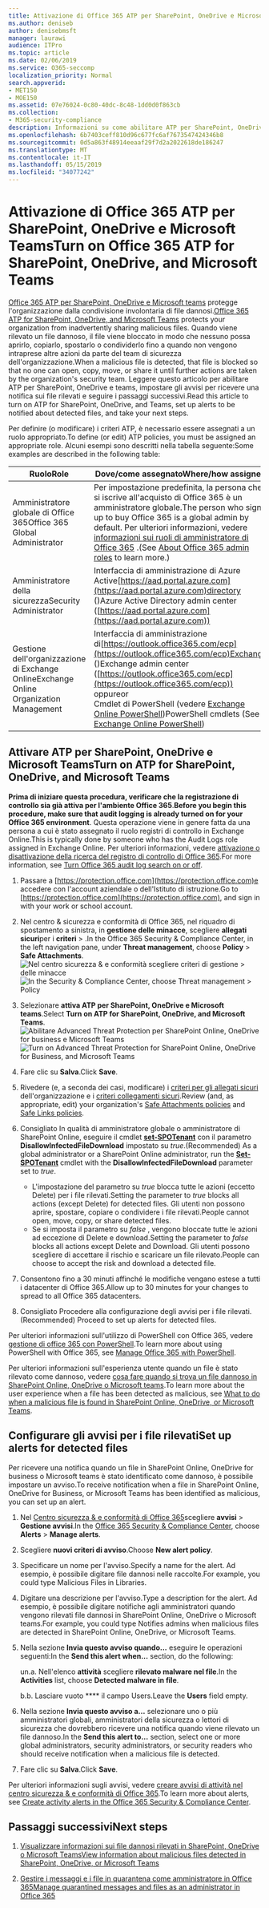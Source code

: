 ```yaml
---
title: Attivazione di Office 365 ATP per SharePoint, OneDrive e Microsoft Teams
ms.author: deniseb
author: denisebmsft
manager: laurawi
audience: ITPro
ms.topic: article
ms.date: 02/06/2019
ms.service: O365-seccomp
localization_priority: Normal
search.appverid:
- MET150
- MOE150
ms.assetid: 07e76024-0c80-40dc-8c48-1dd0d0f863cb
ms.collection:
- M365-security-compliance
description: Informazioni su come abilitare ATP per SharePoint, OneDrive e teams, inclusa la procedura per impostare gli avvisi per i file rilevati.
ms.openlocfilehash: 6b7403ceff810d96c677fc6af7673547424346b8
ms.sourcegitcommit: 0d5a863f48914eeaaf29f7d2a2022618de186247
ms.translationtype: MT
ms.contentlocale: it-IT
ms.lasthandoff: 05/15/2019
ms.locfileid: "34077242"
---
```

# <a name="turn-on-office-365-atp-for-sharepoint-onedrive-and-microsoft-teams"></a><span data-ttu-id="116ed-103">Attivazione di Office 365 ATP per SharePoint, OneDrive e Microsoft Teams</span><span class="sxs-lookup"><span data-stu-id="116ed-103">Turn on Office 365 ATP for SharePoint, OneDrive, and Microsoft Teams</span></span>

<span data-ttu-id="116ed-104">[Office 365 ATP per SharePoint, OneDrive e Microsoft teams](atp-for-spo-odb-and-teams.md) protegge l'organizzazione dalla condivisione involontaria di file dannosi.</span><span class="sxs-lookup"><span data-stu-id="116ed-104">[Office 365 ATP for SharePoint, OneDrive, and Microsoft Teams](atp-for-spo-odb-and-teams.md) protects your organization from inadvertently sharing malicious files.</span></span> <span data-ttu-id="116ed-105">Quando viene rilevato un file dannoso, il file viene bloccato in modo che nessuno possa aprirlo, copiarlo, spostarlo o condividerlo fino a quando non vengono intraprese altre azioni da parte del team di sicurezza dell'organizzazione.</span><span class="sxs-lookup"><span data-stu-id="116ed-105">When a malicious file is detected, that file is blocked so that no one can open, copy, move, or share it until further actions are taken by the organization's security team.</span></span> <span data-ttu-id="116ed-106">Leggere questo articolo per abilitare ATP per SharePoint, OneDrive e teams, impostare gli avvisi per ricevere una notifica sui file rilevati e seguire i passaggi successivi.</span><span class="sxs-lookup"><span data-stu-id="116ed-106">Read this article to turn on ATP for SharePoint, OneDrive, and Teams, set up alerts to be notified about detected files, and take your next steps.</span></span> 
  
<span data-ttu-id="116ed-107">Per definire (o modificare) i criteri ATP, è necessario essere assegnati a un ruolo appropriato.</span><span class="sxs-lookup"><span data-stu-id="116ed-107">To define (or edit) ATP policies, you must be assigned an appropriate role.</span></span> <span data-ttu-id="116ed-108">Alcuni esempi sono descritti nella tabella seguente:</span><span class="sxs-lookup"><span data-stu-id="116ed-108">Some examples are described in the following table:</span></span>

|<span data-ttu-id="116ed-109">Ruolo</span><span class="sxs-lookup"><span data-stu-id="116ed-109">Role</span></span>  |<span data-ttu-id="116ed-110">Dove/come assegnato</span><span class="sxs-lookup"><span data-stu-id="116ed-110">Where/how assigned</span></span>  |
|---------|---------|
|<span data-ttu-id="116ed-111">Amministratore globale di Office 365</span><span class="sxs-lookup"><span data-stu-id="116ed-111">Office 365 Global Administrator</span></span> |<span data-ttu-id="116ed-112">Per impostazione predefinita, la persona che si iscrive all'acquisto di Office 365 è un amministratore globale.</span><span class="sxs-lookup"><span data-stu-id="116ed-112">The person who signs up to buy Office 365 is a global admin by default.</span></span> <span data-ttu-id="116ed-113">Per ulteriori informazioni, vedere [informazioni sui ruoli di amministratore di Office 365](https://docs.microsoft.com/office365/admin/add-users/about-admin-roles) .</span><span class="sxs-lookup"><span data-stu-id="116ed-113">(See [About Office 365 admin roles](https://docs.microsoft.com/office365/admin/add-users/about-admin-roles) to learn more.)</span></span>         |
|<span data-ttu-id="116ed-114">Amministratore della sicurezza</span><span class="sxs-lookup"><span data-stu-id="116ed-114">Security Administrator</span></span> |<span data-ttu-id="116ed-115">Interfaccia di amministrazione di Azure Active[https://aad.portal.azure.com](https://aad.portal.azure.com)directory ()</span><span class="sxs-lookup"><span data-stu-id="116ed-115">Azure Active Directory admin center ([https://aad.portal.azure.com](https://aad.portal.azure.com))</span></span>|
|<span data-ttu-id="116ed-116">Gestione dell'organizzazione di Exchange Online</span><span class="sxs-lookup"><span data-stu-id="116ed-116">Exchange Online Organization Management</span></span> |<span data-ttu-id="116ed-117">Interfaccia di amministrazione di[https://outlook.office365.com/ecp](https://outlook.office365.com/ecp)Exchange ()</span><span class="sxs-lookup"><span data-stu-id="116ed-117">Exchange admin center ([https://outlook.office365.com/ecp](https://outlook.office365.com/ecp))</span></span> <br><span data-ttu-id="116ed-118">oppure</span><span class="sxs-lookup"><span data-stu-id="116ed-118">or</span></span> <br>  <span data-ttu-id="116ed-119">Cmdlet di PowerShell (vedere [Exchange Online PowerShell](https://docs.microsoft.com/powershell/exchange/exchange-online/exchange-online-powershell?view=exchange-ps))</span><span class="sxs-lookup"><span data-stu-id="116ed-119">PowerShell cmdlets (See [Exchange Online PowerShell](https://docs.microsoft.com/powershell/exchange/exchange-online/exchange-online-powershell?view=exchange-ps))</span></span> |
  
## <a name="turn-on-atp-for-sharepoint-onedrive-and-microsoft-teams"></a><span data-ttu-id="116ed-120">Attivare ATP per SharePoint, OneDrive e Microsoft Teams</span><span class="sxs-lookup"><span data-stu-id="116ed-120">Turn on ATP for SharePoint, OneDrive, and Microsoft Teams</span></span>

<span data-ttu-id="116ed-121">**Prima di iniziare questa procedura, verificare che la registrazione di controllo sia già attiva per l'ambiente Office 365**.</span><span class="sxs-lookup"><span data-stu-id="116ed-121">**Before you begin this procedure, make sure that audit logging is already turned on for your Office 365 environment**.</span></span> <span data-ttu-id="116ed-122">Questa operazione viene in genere fatta da una persona a cui è stato assegnato il ruolo registri di controllo in Exchange Online.</span><span class="sxs-lookup"><span data-stu-id="116ed-122">This is typically done by someone who has the Audit Logs role assigned in Exchange Online.</span></span> <span data-ttu-id="116ed-123">Per ulteriori informazioni, vedere [attivazione o disattivazione della ricerca del registro di controllo di Office 365](turn-audit-log-search-on-or-off.md).</span><span class="sxs-lookup"><span data-stu-id="116ed-123">For more information, see [Turn Office 365 audit log search on or off](turn-audit-log-search-on-or-off.md).</span></span>
  
1. <span data-ttu-id="116ed-124">Passare a [https://protection.office.com](https://protection.office.com)e accedere con l'account aziendale o dell'Istituto di istruzione.</span><span class="sxs-lookup"><span data-stu-id="116ed-124">Go to [https://protection.office.com](https://protection.office.com), and sign in with your work or school account.</span></span>
    
2. <span data-ttu-id="116ed-125">Nel centro &amp; sicurezza e conformità di Office 365, nel riquadro di spostamento a sinistra, in **gestione delle minacce**, scegliere **allegati sicuri**per i **criteri** \> .</span><span class="sxs-lookup"><span data-stu-id="116ed-125">In the Office 365 Security &amp; Compliance Center, in the left navigation pane, under **Threat management**, choose **Policy** \> **Safe Attachments**.</span></span> <br/><span data-ttu-id="116ed-126">![Nel centro sicurezza &amp; e conformità scegliere criteri di gestione \> delle minacce](media/08849c91-f043-4cd1-a55e-d440c86442f2.png)</span><span class="sxs-lookup"><span data-stu-id="116ed-126">![In the Security &amp; Compliance Center, choose Threat management \> Policy](media/08849c91-f043-4cd1-a55e-d440c86442f2.png)</span></span>
  
3. <span data-ttu-id="116ed-127">Selezionare **attiva ATP per SharePoint, OneDrive e Microsoft teams**.</span><span class="sxs-lookup"><span data-stu-id="116ed-127">Select **Turn on ATP for SharePoint, OneDrive, and Microsoft Teams**.</span></span><br/><span data-ttu-id="116ed-128">![Abilitare Advanced Threat Protection per SharePoint Online, OneDrive for business e Microsoft Teams](media/48cfaace-59cc-4e60-bf86-05ff6b99bdbf.png)</span><span class="sxs-lookup"><span data-stu-id="116ed-128">![Turn on Advanced Threat Protection for SharePoint Online, OneDrive for Business, and Microsoft Teams](media/48cfaace-59cc-4e60-bf86-05ff6b99bdbf.png)</span></span>
  
4. <span data-ttu-id="116ed-129">Fare clic su **Salva**.</span><span class="sxs-lookup"><span data-stu-id="116ed-129">Click **Save**.</span></span>
    
5. <span data-ttu-id="116ed-130">Rivedere (e, a seconda dei casi, modificare) i [criteri per gli allegati sicuri](set-up-atp-safe-attachments-policies.md) dell'organizzazione e i [criteri collegamenti sicuri](set-up-atp-safe-links-policies.md).</span><span class="sxs-lookup"><span data-stu-id="116ed-130">Review (and, as appropriate, edit) your organization's [Safe Attachments policies](set-up-atp-safe-attachments-policies.md) and [Safe Links policies](set-up-atp-safe-links-policies.md).</span></span>
    
6. <span data-ttu-id="116ed-131">Consigliato In qualità di amministratore globale o amministratore di SharePoint Online, eseguire il cmdlet **[set-SPOTenant](https://docs.microsoft.com/powershell/module/sharepoint-online/Set-SPOTenant?view=sharepoint-ps)** con il parametro **DisallowInfectedFileDownload** impostato su *true*.</span><span class="sxs-lookup"><span data-stu-id="116ed-131">(Recommended) As a global administrator or a SharePoint Online administrator, run the **[Set-SPOTenant](https://docs.microsoft.com/powershell/module/sharepoint-online/Set-SPOTenant?view=sharepoint-ps)** cmdlet with the **DisallowInfectedFileDownload** parameter set to  *true*.</span></span> <br/>
      - <span data-ttu-id="116ed-132">L'impostazione del parametro su *true* blocca tutte le azioni (eccetto Delete) per i file rilevati.</span><span class="sxs-lookup"><span data-stu-id="116ed-132">Setting the parameter to *true* blocks all actions (except Delete) for detected files.</span></span> <span data-ttu-id="116ed-133">Gli utenti non possono aprire, spostare, copiare o condividere i file rilevati.</span><span class="sxs-lookup"><span data-stu-id="116ed-133">People cannot open, move, copy, or share detected files.</span></span>
      - <span data-ttu-id="116ed-134">Se si imposta il parametro su *false* , vengono bloccate tutte le azioni ad eccezione di Delete e download.</span><span class="sxs-lookup"><span data-stu-id="116ed-134">Setting the parameter to *false* blocks all actions except Delete and Download.</span></span> <span data-ttu-id="116ed-135">Gli utenti possono scegliere di accettare il rischio e scaricare un file rilevato.</span><span class="sxs-lookup"><span data-stu-id="116ed-135">People can choose to accept the risk and download a detected file.</span></span>  
   
7. <span data-ttu-id="116ed-136">Consentono fino a 30 minuti affinché le modifiche vengano estese a tutti i datacenter di Office 365.</span><span class="sxs-lookup"><span data-stu-id="116ed-136">Allow up to 30 minutes for your changes to spread to all Office 365 datacenters.</span></span>
    
8. <span data-ttu-id="116ed-137">Consigliato Procedere alla configurazione degli avvisi per i file rilevati.</span><span class="sxs-lookup"><span data-stu-id="116ed-137">(Recommended) Proceed to set up alerts for detected files.</span></span>
    
<span data-ttu-id="116ed-138">Per ulteriori informazioni sull'utilizzo di PowerShell con Office 365, vedere [gestione di office 365 con PowerShell](https://docs.microsoft.com/office365/enterprise/powershell/manage-office-365-with-office-365-powershell).</span><span class="sxs-lookup"><span data-stu-id="116ed-138">To learn more about using PowerShell with Office 365, see [Manage Office 365 with PowerShell](https://docs.microsoft.com/office365/enterprise/powershell/manage-office-365-with-office-365-powershell).</span></span> 

<span data-ttu-id="116ed-139">Per ulteriori informazioni sull'esperienza utente quando un file è stato rilevato come dannoso, vedere [cosa fare quando si trova un file dannoso in SharePoint Online, OneDrive o Microsoft teams](https://support.office.com/article/01e902ad-a903-4e0f-b093-1e1ac0c37ad2).</span><span class="sxs-lookup"><span data-stu-id="116ed-139">To learn more about the user experience when a file has been detected as malicious, see [What to do when a malicious file is found in SharePoint Online, OneDrive, or Microsoft Teams](https://support.office.com/article/01e902ad-a903-4e0f-b093-1e1ac0c37ad2).</span></span> 
  
## <a name="set-up-alerts-for-detected-files"></a><span data-ttu-id="116ed-140">Configurare gli avvisi per i file rilevati</span><span class="sxs-lookup"><span data-stu-id="116ed-140">Set up alerts for detected files</span></span>

<span data-ttu-id="116ed-141">Per ricevere una notifica quando un file in SharePoint Online, OneDrive for business o Microsoft teams è stato identificato come dannoso, è possibile impostare un avviso.</span><span class="sxs-lookup"><span data-stu-id="116ed-141">To receive notification when a file in SharePoint Online, OneDrive for Business, or Microsoft Teams has been identified as malicious, you can set up an alert.</span></span>
  
1. <span data-ttu-id="116ed-142">Nel [Centro sicurezza &amp; e conformità di Office 365](https://protection.office.com)scegliere **avvisi** \> **Gestione avvisi**.</span><span class="sxs-lookup"><span data-stu-id="116ed-142">In the [Office 365 Security &amp; Compliance Center](https://protection.office.com), choose **Alerts** \> **Manage alerts**.</span></span>
    
2. <span data-ttu-id="116ed-143">Scegliere **nuovi criteri di avviso**.</span><span class="sxs-lookup"><span data-stu-id="116ed-143">Choose **New alert policy**.</span></span>
    
3. <span data-ttu-id="116ed-144">Specificare un nome per l'avviso.</span><span class="sxs-lookup"><span data-stu-id="116ed-144">Specify a name for the alert.</span></span> <span data-ttu-id="116ed-145">Ad esempio, è possibile digitare file dannosi nelle raccolte.</span><span class="sxs-lookup"><span data-stu-id="116ed-145">For example, you could type Malicious Files in Libraries.</span></span>
    
4. <span data-ttu-id="116ed-146">Digitare una descrizione per l'avviso.</span><span class="sxs-lookup"><span data-stu-id="116ed-146">Type a description for the alert.</span></span> <span data-ttu-id="116ed-147">Ad esempio, è possibile digitare notifiche agli amministratori quando vengono rilevati file dannosi in SharePoint Online, OneDrive o Microsoft teams.</span><span class="sxs-lookup"><span data-stu-id="116ed-147">For example, you could type Notifies admins when malicious files are detected in SharePoint Online, OneDrive, or Microsoft Teams.</span></span>
    
5. <span data-ttu-id="116ed-148">Nella sezione **Invia questo avviso quando...** eseguire le operazioni seguenti:</span><span class="sxs-lookup"><span data-stu-id="116ed-148">In the **Send this alert when...** section, do the following:</span></span> 
    
    <span data-ttu-id="116ed-149">un.</span><span class="sxs-lookup"><span data-stu-id="116ed-149">a.</span></span> <span data-ttu-id="116ed-150">Nell'elenco **attività** scegliere **rilevato malware nel file**.</span><span class="sxs-lookup"><span data-stu-id="116ed-150">In the **Activities** list, choose **Detected malware in file**.</span></span>
    
    <span data-ttu-id="116ed-151">b.</span><span class="sxs-lookup"><span data-stu-id="116ed-151">b.</span></span> <span data-ttu-id="116ed-152">Lasciare vuoto \*\*\*\* il campo Users.</span><span class="sxs-lookup"><span data-stu-id="116ed-152">Leave the **Users** field empty.</span></span> 
    
6. <span data-ttu-id="116ed-153">Nella sezione **Invia questo avviso a...** selezionare uno o più amministratori globali, amministratori della sicurezza o lettori di sicurezza che dovrebbero ricevere una notifica quando viene rilevato un file dannoso.</span><span class="sxs-lookup"><span data-stu-id="116ed-153">In the **Send this alert to...** section, select one or more global administrators, security administrators, or security readers who should receive notification when a malicious file is detected.</span></span> 
    
7. <span data-ttu-id="116ed-154">Fare clic su **Salva**.</span><span class="sxs-lookup"><span data-stu-id="116ed-154">Click **Save**.</span></span>
    
<span data-ttu-id="116ed-155">Per ulteriori informazioni sugli avvisi, vedere [creare avvisi di attività nel centro sicurezza &amp; e conformità di Office 365](create-activity-alerts.md).</span><span class="sxs-lookup"><span data-stu-id="116ed-155">To learn more about alerts, see [Create activity alerts in the Office 365 Security &amp; Compliance Center](create-activity-alerts.md).</span></span> 
  
## <a name="next-steps"></a><span data-ttu-id="116ed-156">Passaggi successivi</span><span class="sxs-lookup"><span data-stu-id="116ed-156">Next steps</span></span>

1. [<span data-ttu-id="116ed-157">Visualizzare informazioni sui file dannosi rilevati in SharePoint, OneDrive o Microsoft Teams</span><span class="sxs-lookup"><span data-stu-id="116ed-157">View information about malicious files detected in SharePoint, OneDrive, or Microsoft Teams</span></span>](malicious-files-detected-in-spo-odb-or-teams.md)
    
2. [<span data-ttu-id="116ed-158">Gestire i messaggi e i file in quarantena come amministratore in Office 365</span><span class="sxs-lookup"><span data-stu-id="116ed-158">Manage quarantined messages and files as an administrator in Office 365</span></span>](manage-quarantined-messages-and-files.md)
    

  

